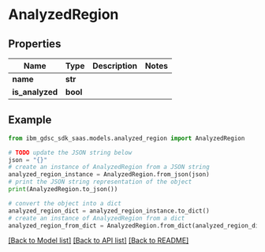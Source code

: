 # AnalyzedRegion


## Properties

Name | Type | Description | Notes
------------ | ------------- | ------------- | -------------
**name** | **str** |  | 
**is_analyzed** | **bool** |  | 

## Example

```python
from ibm_gdsc_sdk_saas.models.analyzed_region import AnalyzedRegion

# TODO update the JSON string below
json = "{}"
# create an instance of AnalyzedRegion from a JSON string
analyzed_region_instance = AnalyzedRegion.from_json(json)
# print the JSON string representation of the object
print(AnalyzedRegion.to_json())

# convert the object into a dict
analyzed_region_dict = analyzed_region_instance.to_dict()
# create an instance of AnalyzedRegion from a dict
analyzed_region_from_dict = AnalyzedRegion.from_dict(analyzed_region_dict)
```
[[Back to Model list]](../README.md#documentation-for-models) [[Back to API list]](../README.md#documentation-for-api-endpoints) [[Back to README]](../README.md)


